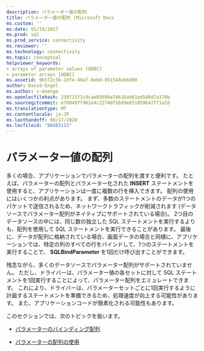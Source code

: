 ```yaml
---
description: パラメーター値の配列
title: パラメーター値の配列 |Microsoft Docs
ms.custom: ''
ms.date: 01/19/2017
ms.prod: sql
ms.prod_service: connectivity
ms.reviewer: ''
ms.technology: connectivity
ms.topic: conceptual
helpviewer_keywords:
- arrays of parameter values [ODBC]
- parameter arrays [ODBC]
ms.assetid: 9b572c5b-1dfe-40af-bebd-051548ab6d90
author: David-Engel
ms.author: v-daenge
ms.openlocfilehash: 230f15f1c9cae0509ba7d616ab61ed5d8d7a370b
ms.sourcegitcommit: e700497f962e4c2274df16d9e651059b42ff1a10
ms.translationtype: MT
ms.contentlocale: ja-JP
ms.lasthandoff: 08/17/2020
ms.locfileid: "88483115"
---
```

# <a name="arrays-of-parameter-values"></a>パラメーター値の配列
多くの場合、アプリケーションでパラメーターの配列を渡すと便利です。 たとえば、パラメーターの配列とパラメーター化された **INSERT** ステートメントを使用すると、アプリケーションは一度に複数の行を挿入できます。 配列の使用にはいくつかの利点があります。 まず、多数のステートメントのデータが1つのパケットで送信されるため、ネットワークトラフィックが削減されます (データソースでパラメーター配列がネイティブにサポートされている場合)。 2つ目のデータソースの中には、同じ数の独立した SQL ステートメントを実行するよりも、配列を使用して SQL ステートメントを実行できることがあります。 最後に、データが配列に格納されている場合、画面データの場合と同様に、アプリケーションでは、特定の列のすべての行をバインドして、1つのステートメントを実行することで、 **SQLBindParameter** を1回だけ呼び出すことができます。  
  
 残念ながら、多くのデータソースでパラメーター配列がサポートされていません。 ただし、ドライバーは、パラメーター値の各セットに対して SQL ステートメントを1回実行することによって、パラメーター配列をエミュレートできます。 これにより、ドライバーは、パラメーターセットごとに1回実行するように計画するステートメントを準備できるため、処理速度が向上する可能性があります。 また、アプリケーションコードが簡素化される可能性もあります。  
  
 このセクションでは、次のトピックを扱います。  
  
-   [パラメーターのバインディング配列](../../../odbc/reference/develop-app/binding-arrays-of-parameters.md)  
  
-   [パラメーターの配列の使用](../../../odbc/reference/develop-app/using-arrays-of-parameters.md)
